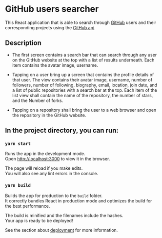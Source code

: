 # GitHub users searcher

This React application that is able to search through [GitHub](https://github.com) users and their corresponding projects using the [GitHub api](https://docs.github.com/en/rest).

## Description

- The first screen contains a search bar that can search through any user on the GitHub website at the top with a list of results underneath. Each item contains the avatar image, username.

- Tapping on a user bring up a screen that contains the profile details of that user. The view contains their avatar image, username, number of followers, number of following, biography, email, location, join date, and a list of public repositories with a search bar at the top. Each item of the list view shall contain the name of the repository, the number of stars, and the Number of forks.

- Tapping on a repository shall bring the user to a web browser and open the repository in the GitHub website.

## In the project directory, you can run:

### `yarn start`

Runs the app in the development mode.\
Open [http://localhost:3000](http://localhost:3000) to view it in the browser.

The page will reload if you make edits.\
You will also see any lint errors in the console.

### `yarn build`

Builds the app for production to the `build` folder.\
It correctly bundles React in production mode and optimizes the build for the best performance.

The build is minified and the filenames include the hashes.\
Your app is ready to be deployed!

See the section about [deployment](https://facebook.github.io/create-react-app/docs/deployment) for more information.
